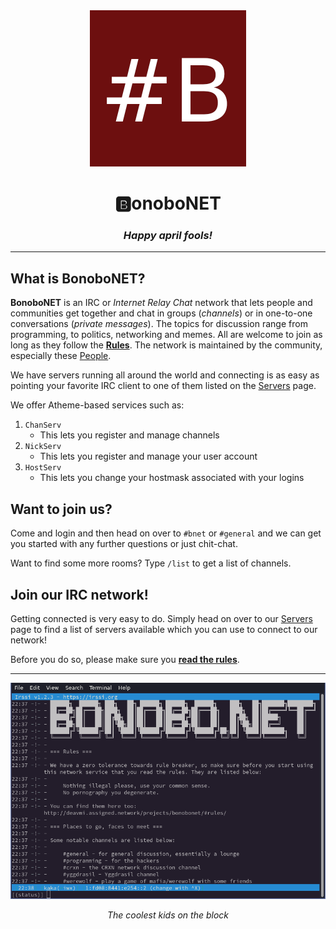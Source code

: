 <center>

<img src="b_hash_logo.png" width=250 height=250>

🅱️onoboNET
=========

<!-- ### _The community run IRC network for hackers_ -->

### _Happy april fools!_

</center>

---

## What is BonoboNET?

**BonoboNET** is an IRC or _Internet Relay Chat_ network that lets people and communities get together and chat in groups (_channels_) or in one-to-one conversations
(_private messages_). The topics for discussion range from programming, to politics, networking and memes. All are welcome to join as long as they follow the [**Rules**](rules.md).
The network is maintained by the community, especially these [People](people.md).

We have servers running all around the world and connecting is as easy as pointing your favorite IRC client to one of them listed on the [Servers](servers.md) page.

We offer Atheme-based services such as:

1. `ChanServ`
	* This lets you register and manage channels
2. `NickServ`
	* This lets you register and manage your user account
3. `HostServ`
	* This lets you change your hostmask associated with
	your logins

## Want to join us?

Come and login and then head on over to `#bnet` or `#general` and we can get you started with any further questions or just chit-chat.

Want to find some more rooms? Type `/list` to get a list of channels.

## Join our IRC network!

Getting connected is very easy to do. Simply head on over to our [Servers](servers.md) page
to find a list of servers available which you can use to connect to our network!

Before you do so, please make sure you [**read the rules**](rules.md).

---

![](irssi_motd.png)

<center>
<i>The coolest kids on the block</i>
</center>
